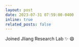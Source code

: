 ```yaml
---
layout: post
date: 2023-07-31 07:59:00-0400
inline: true
related_posts: false
---
```

Joined Jliang Research Lab :sparkles: :smile: